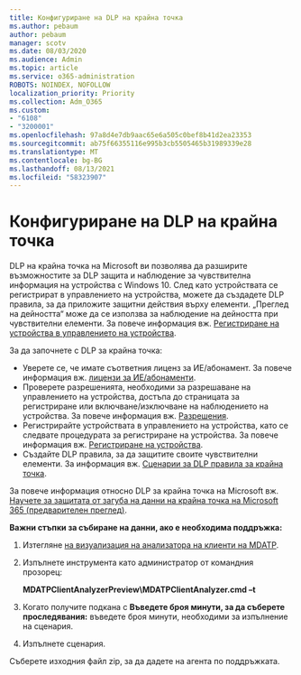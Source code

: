 ```yaml
---
title: Конфигуриране на DLP на крайна точка
ms.author: pebaum
author: pebaum
manager: scotv
ms.date: 08/03/2020
ms.audience: Admin
ms.topic: article
ms.service: o365-administration
ROBOTS: NOINDEX, NOFOLLOW
localization_priority: Priority
ms.collection: Adm_O365
ms.custom:
- "6108"
- "3200001"
ms.openlocfilehash: 97a8d4e7db9aac65e6a505c0bef8b41d2ea23353
ms.sourcegitcommit: ab75f66355116e995b3cb5505465b31989339e28
ms.translationtype: MT
ms.contentlocale: bg-BG
ms.lasthandoff: 08/13/2021
ms.locfileid: "58323907"
---
```

# <a name="configure-endpoint-dlp"></a>Конфигуриране на DLP на крайна точка

DLP на крайна точка на Microsoft ви позволява да разширите възможностите за DLP защита и наблюдение за чувствителна информация на устройства с Windows 10. След като устройствата се регистрират в управлението на устройства, можете да създадете DLP правила, за да приложите защитни действия върху елементи. „Преглед на дейността“ може да се използва за наблюдение на дейността при чувствителни елементи. За повече информация вж. [Регистриране на устройства в управлението на устройства](https://docs.microsoft.com/microsoft-365/compliance/endpoint-dlp-getting-started#onboarding-devices-into-device-management).  

За да започнете с DLP за крайна точка:

- Уверете се, че имате съответния лиценз за ИЕ/абонамент. За повече информация вж. [лицензи за ИЕ/абонаменти](https://docs.microsoft.com/microsoft-365/compliance/endpoint-dlp-getting-started#skusubscriptions-licensing).
- Проверете разрешенията, необходими за разрешаване на управлението на устройства, достъпа до страницата за регистриране или включване/изключване на наблюдението на устройства. За повече информация вж. [Разрешения](https://docs.microsoft.com/microsoft-365/compliance/endpoint-dlp-getting-started#permissions).
- Регистрирайте устройствата в управлението на устройства, като се следвате процедурата за регистриране на устройства. За повече информация вж. [Регистриране на устройства](https://docs.microsoft.com/microsoft-365/compliance/endpoint-dlp-getting-started#onboarding-devices). 
- Създайте DLP правила, за да защитите своите чувствителни елементи. За информация вж. [Сценарии за DLP правила за крайна точка](https://docs.microsoft.com/microsoft-365/compliance/endpoint-dlp-using?view=o365-worldwide#endpoint-dlp-policy-scenarios).

За повече информация относно DLP за крайна точка на Microsoft вж. [Научете за защитата от загуба на данни на крайна точка на Microsoft 365 (предварителен преглед)](https://docs.microsoft.com/microsoft-365/compliance/endpoint-dlp-learn-about).

**Важни стъпки за събиране на данни, ако е необходима поддръжка:**

1. Изтегляне [на визуализация на анализатора на клиенти на MDATP](https://aka.ms/betamdatpanalyzer).
1. Изпълнете инструмента като администратор от командния прозорец:

    **MDATPClientAnalyzerPreview\MDATPClientAnalyzer.cmd –t**

1. Когато получите подкана с **Въведете броя минути, за да съберете проследявания:** въведете броя минути, необходими за изпълнение на сценария.
1. Изпълнете сценария.

Съберете изходния файл zip, за да дадете на агента по поддръжката.
